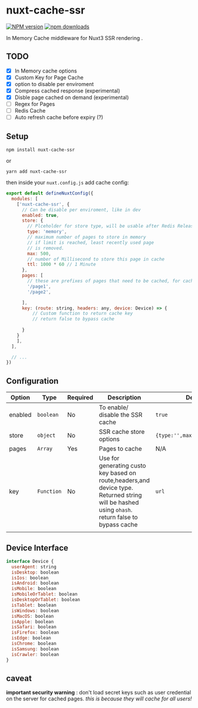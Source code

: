 # nuxt-cache-ssr
[![NPM version](https://img.shields.io/npm/v/nuxt-cache-ssr.svg)](https://www.npmjs.com/package/nuxt-cache-ssr)
[![npm downloads][npm-downloads-src]][npm-downloads-href]


In Memory Cache middleware for Nuxt3 SSR rendering .

## TODO

- [x] In Memory cache options
- [x] Custom Key for Page Cache
- [x] option to disable per enviroment
- [x] Compress cached response (experimental)
- [x] Disble page cached on demand (experimental)
- [ ] Regex for Pages
- [ ] Redis Cache
- [ ] Auto refresh cache before expiry (?)

## Setup
```npm install nuxt-cache-ssr```

or

```yarn add nuxt-cache-ssr```

then inside your `nuxt.config.js` add cache config:

```javascript
export default defineNuxtConfig({
  modules: [
    ['nuxt-cache-ssr', {
      // Can be disable per enviroment, like in dev
      enabled: true,
      store: {
        // Plceholder for store type, will be usable after Redis Release
        type: 'memory',
        // maximum number of pages to store in memory
        // if limit is reached, least recently used page
        // is removed.
        max: 500,
        // number of Millisecond to store this page in cache
        ttl: 1000 * 60 // 1 Minute
      },
      pages: [
        // these are prefixes of pages that need to be cached, for caching homepage use '/'
        '/page1',
        '/page2',

      ],
      key: (route: string, headers: any, device: Device) => {
          // Custom function to return cache key
          // return false to bypass cache
        
      }
    }
    ],
  ],

  // ...
})
```

## Configuration

| Option | Type | Required | Description | Default |
| ------ | ---- | ------ | ----------- | ------- |
| enabled | `boolean` | No |To enable/ disable the SSR cache | `true` |
| store | `object` | No | SSR cache store options | `{type:'',max:500,ttl:10000}` |
| pages | `Array` |  Yes |Pages to cache | N/A |
| key | `Function` |  No | Use for generating custo key based on route,headers,and device type. Returned string will be hashed using `ohash`. return false to bypass cache | `url` |
||||||


## Device Interface
```javascript
interface Device {
  userAgent: string
  isDesktop: boolean
  isIos: boolean
  isAndroid: boolean
  isMobile: boolean
  isMobileOrTablet: boolean
  isDesktopOrTablet: boolean
  isTablet: boolean
  isWindows: boolean
  isMacOS: boolean
  isApple: boolean
  isSafari: boolean
  isFirefox: boolean
  isEdge: boolean
  isChrome: boolean
  isSamsung: boolean
  isCrawler: boolean
}
```
## caveat
**important security warning** : don't load secret keys such as user credential on the server for cached pages.
 _this is because they will cache for all users!_

<!-- Badges -->

[npm-downloads-src]: https://img.shields.io/npm/dt/nuxt-cache-ssr
[npm-downloads-href]: https://npmjs.com/package/nuxt-cache-ssr
